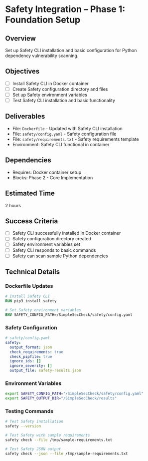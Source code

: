 # Safety Integration – Phase 1: Foundation Setup

## Overview
Set up Safety CLI installation and basic configuration for Python dependency vulnerability scanning.

## Objectives
- [ ] Install Safety CLI in Docker container
- [ ] Create Safety configuration directory and files
- [ ] Set up Safety environment variables
- [ ] Test Safety CLI installation and basic functionality

## Deliverables
- File: `Dockerfile` - Updated with Safety CLI installation
- File: `safety/config.yaml` - Safety configuration file
- File: `safety/requirements.txt` - Safety requirements template
- Environment: Safety CLI functional in container

## Dependencies
- Requires: Docker container setup
- Blocks: Phase 2 - Core Implementation

## Estimated Time
2 hours

## Success Criteria
- [ ] Safety CLI successfully installed in Docker container
- [ ] Safety configuration directory created
- [ ] Safety environment variables set
- [ ] Safety CLI responds to basic commands
- [ ] Safety can scan sample Python dependencies

## Technical Details

### Dockerfile Updates
```dockerfile
# Install Safety CLI
RUN pip3 install safety

# Set Safety environment variables
ENV SAFETY_CONFIG_PATH=/SimpleSecCheck/safety/config.yaml
```

### Safety Configuration
```yaml
# safety/config.yaml
safety:
  output_format: json
  check_requirements: true
  check_pipfile: true
  ignore_ids: []
  ignore_severity: []
  output_file: safety-results.json
```

### Environment Variables
```bash
export SAFETY_CONFIG_PATH="/SimpleSecCheck/safety/config.yaml"
export SAFETY_OUTPUT_DIR="/SimpleSecCheck/results"
```

### Testing Commands
```bash
# Test Safety installation
safety --version

# Test Safety with sample requirements
safety check --file /tmp/sample-requirements.txt

# Test Safety JSON output
safety check --json --file /tmp/sample-requirements.txt
```

